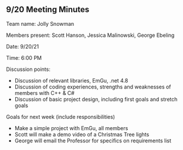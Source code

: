 ## 9/20 Meeting Minutes

Team name: Jolly Snowman

Members present: Scott Hanson, Jessica Malinowski, George Ebeling

Date: 9/20/21

Time: 6:00 PM

Discussion points: 

* Discussion of relevant libraries, EmGu, .net 4.8
* Discussion of coding experiences, strengths and weaknesses of members with C++ & C#
* Discussion of basic project design, including first goals and stretch goals

Goals for next week (include responsibilities)

* Make a simple project with EmGu, all members
* Scott will make a demo video of a Christmas Tree lights
* George will email the Professor for specifics on requirements list